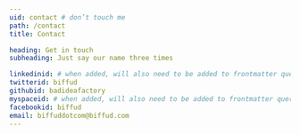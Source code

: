 ```yaml
---
uid: contact # don’t touch me
path: /contact
title: Contact

heading: Get in touch
subheading: Just say our name three times

linkedinid: # when added, will also need to be added to frontmatter queries in /templates/ContactTpl.js
twitterid: biffud
githubid: badideafactory
myspaceid: # when added, will also need to be added to frontmatter queries in /templates/ContactTpl.js
facebookid: biffud
email: biffuddotcom@biffud.com
---
```

